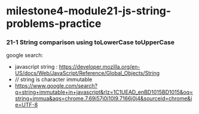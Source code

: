 # milestone4-module21-js-string-problems-practice

### 21-1 String comparison using toLowerCase toUpperCase
google search: 
* javascript string : https://developer.mozilla.org/en-US/docs/Web/JavaScript/Reference/Global_Objects/String 
* // string is character immutable
* <https://www.google.com/search?q=string+immutable+in+javascript&rlz=1C1UEAD_enBD1015BD1015&oq=string+immua&aqs=chrome.7.69i57j0i10l9.7166j0j4&sourceid=chrome&ie=UTF-8>
